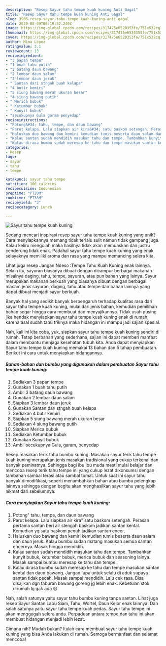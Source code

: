 ```yaml
---
description: "Resep Sayur tahu tempe kuah kuning Anti Gagal"
title: "Resep Sayur tahu tempe kuah kuning Anti Gagal"
slug: 3906-resep-sayur-tahu-tempe-kuah-kuning-anti-gagal
date: 2020-08-09T06:19:52.240Z
image: https://img-global.cpcdn.com/recipes/317475e6520353fe/751x532cq70/sayur-tahu-tempe-kuah-kuning-foto-resep-utama.jpg
thumbnail: https://img-global.cpcdn.com/recipes/317475e6520353fe/751x532cq70/sayur-tahu-tempe-kuah-kuning-foto-resep-utama.jpg
cover: https://img-global.cpcdn.com/recipes/317475e6520353fe/751x532cq70/sayur-tahu-tempe-kuah-kuning-foto-resep-utama.jpg
author: Mina Lopez
ratingvalue: 3.1
reviewcount: 13
recipeingredient:
- "3 papan tempe"
- "1 buah tahu putih"
- "3 batang daun bawang"
- "2 lembar daun salam"
- "3 lembar daun jeruk"
- " Santan dari stngah buah kelapa"
- "4 butir kemiri"
- "5 siung bawang merah ukuran besar"
- "4 siung bawang putih"
- " Merica bubuk"
- " Ketumbar bubuk"
- " Kunyit bubuk"
- "secukupnya Gula garam penyedap"
recipeinstructions:
- "Potong&#34; tahu, tempe, dan daun bawang"
- "Parut kelapa. Lalu siapkan air kira&#34; satu baskom setengah. Perasan pertama santan beri air stengah baskom jadikan santan kental. Kemudian yg satu baskom penuh jadikan santan encer."
- "Haluskan duo bawang dan kemiri kemudian tumis beserta daun salam dan daun jeruk. Kalau bumbu sudah matang masukan semua santan encernya. Masak hingga mendidih."
- "Kalau santan sudah mendidih masukan tahu dan tempe. Tambahkan kunyit bubuk, ketumbar bubuk, merica bubuk dan seasoning lainya. Masak sampai bumbu meresap ke tahu dan tempe."
- "Kalau dirasa bumbu sudah meresap ke tahu dan tempe masukan santan kental dan daun bawang. Jangan lupa untuk selalu di aduk supaya santan tidak pecah. Masak sampai mendidih. Lalu cek rasa. Bisa disajikan dgn taburan bawang goreng jg lebih enak. Kebetulan stok dirumah lg gak ada 😄"
categories:
- Resep
tags:
- sayur
- tahu
- tempe

katakunci: sayur tahu tempe 
nutrition: 106 calories
recipecuisine: Indonesian
preptime: "PT20M"
cooktime: "PT33M"
recipeyield: "3"
recipecategory: Lunch

---
```



![Sayur tahu tempe kuah kuning](https://img-global.cpcdn.com/recipes/317475e6520353fe/751x532cq70/sayur-tahu-tempe-kuah-kuning-foto-resep-utama.jpg)

Sedang mencari inspirasi resep sayur tahu tempe kuah kuning yang unik? Cara menyiapkannya memang tidak terlalu sulit namun tidak gampang juga. Kalau keliru mengolah maka hasilnya tidak akan memuaskan dan justru cenderung tidak enak. Padahal sayur tahu tempe kuah kuning yang enak selayaknya memiliki aroma dan rasa yang mampu memancing selera kita.

Lihat juga resep Jangan Ndeso :Tempe Tahu Kuah Kuning enak lainnya. Selain itu, sayuran biasanya dibuat dengan dicampur berbagai makanan misalnya daging, tahu, tempe, sayuran, atau pun bahan yang lainya. Sayur merupakan makanan berkuah yang biasanya dibuat dengan berbagai macam jenis sayuran, daging, tahu atau tempe dan bahan lainnya yang dapat dibuat menjadi sayur berkuah.

Banyak hal yang sedikit banyak berpengaruh terhadap kualitas rasa dari sayur tahu tempe kuah kuning, mulai dari jenis bahan, kemudian pemilihan bahan segar hingga cara membuat dan menyajikannya. Tidak usah pusing jika hendak menyiapkan sayur tahu tempe kuah kuning enak di rumah, karena asal sudah tahu triknya maka hidangan ini mampu jadi sajian spesial.


Nah, kali ini kita coba, yuk, siapkan sayur tahu tempe kuah kuning sendiri di rumah. Tetap berbahan yang sederhana, sajian ini dapat memberi manfaat dalam membantu menjaga kesehatan tubuh kita. Anda dapat menyiapkan Sayur tahu tempe kuah kuning memakai 13 bahan dan 5 tahap pembuatan. Berikut ini cara untuk menyiapkan hidangannya.

<!--inarticleads1-->

##### Bahan-bahan dan bumbu yang digunakan dalam pembuatan Sayur tahu tempe kuah kuning:

1. Sediakan 3 papan tempe
1. Gunakan 1 buah tahu putih
1. Ambil 3 batang daun bawang
1. Gunakan 2 lembar daun salam
1. Siapkan 3 lembar daun jeruk
1. Gunakan  Santan dari stngah buah kelapa
1. Sediakan 4 butir kemiri
1. Siapkan 5 siung bawang merah ukuran besar
1. Sediakan 4 siung bawang putih
1. Siapkan  Merica bubuk
1. Sediakan  Ketumbar bubuk
1. Gunakan  Kunyit bubuk
1. Ambil secukupnya Gula, garam, penyedap


Resep masakan terik tahu bumbu kuning. Masakan sayur terik tahu tempe kuah kuning merupakan jenis masakan tradisional yang cukup terkenal dan banyak peminatnya. Sehingga bagi ibu ibu muda mesti mulai belajar dan mencoba resep terik tahu tempe ini yang cukup lezat dikonsumsi dengan tambahan sambal terasi atau sambal tomat. Untuk saat ini sayur tahu banyak dimodifikasi, seperti menambahkan bahan atau bumbu pelengkap lainnya sehingga dengan begitu akan menghasilkan sayur tahu yang lebih nikmat dari sebelumnya. 

<!--inarticleads2-->

##### Cara menyiapkan Sayur tahu tempe kuah kuning:

1. Potong&#34; tahu, tempe, dan daun bawang
1. Parut kelapa. Lalu siapkan air kira&#34; satu baskom setengah. Perasan pertama santan beri air stengah baskom jadikan santan kental. Kemudian yg satu baskom penuh jadikan santan encer.
1. Haluskan duo bawang dan kemiri kemudian tumis beserta daun salam dan daun jeruk. Kalau bumbu sudah matang masukan semua santan encernya. Masak hingga mendidih.
1. Kalau santan sudah mendidih masukan tahu dan tempe. Tambahkan kunyit bubuk, ketumbar bubuk, merica bubuk dan seasoning lainya. Masak sampai bumbu meresap ke tahu dan tempe.
1. Kalau dirasa bumbu sudah meresap ke tahu dan tempe masukan santan kental dan daun bawang. Jangan lupa untuk selalu di aduk supaya santan tidak pecah. Masak sampai mendidih. Lalu cek rasa. Bisa disajikan dgn taburan bawang goreng jg lebih enak. Kebetulan stok dirumah lg gak ada 😄


Nah, salah satunya yaitu sayur tahu bumbu kuning tanpa santan. Lihat juga resep Sayur Santan Labu Siam, Tahu, Wortel, Daun Kelor enak lainnya. Dan salah satunya yaitu sayur tahu tempe kuah pedas. Sayur tahu tempe ini akan menggugah selera anda. Perpaduan antara tempe dan tahu ini akan membuat hidangan menjadi lebih lezat. 

Gimana nih? Mudah bukan? Itulah cara membuat sayur tahu tempe kuah kuning yang bisa Anda lakukan di rumah. Semoga bermanfaat dan selamat mencoba!
